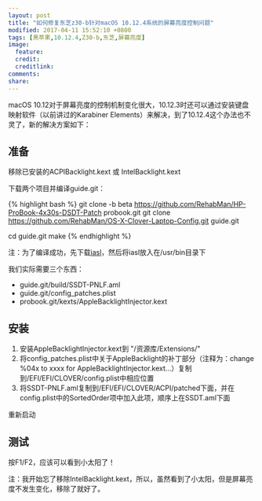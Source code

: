 ```yaml
---
layout: post
title: "如何修复东芝z30-b针对macOS 10.12.4系统的屏幕亮度控制问题"
modified: 2017-04-11 15:52:10 +0800
tags: [黑苹果,10.12.4,Z30-b,东芝,屏幕亮度]
image:
  feature: 
  credit: 
  creditlink: 
comments: 
share: 
---
```


macOS 10.12对于屏幕亮度的控制机制变化很大，10.12.3时还可以通过安装键盘映射软件（以前讲过的Karabiner Elements）来解决，到了10.12.4这个办法也不灵了，新的解决方案如下：

## 准备

移除已安装的ACPIBacklight.kext 或 IntelBacklight.kext

下载两个项目并编译guide.git：

{% highlight bash %}
git clone -b beta https://github.com/RehabMan/HP-ProBook-4x30s-DSDT-Patch probook.git
git clone https://github.com/RehabMan/OS-X-Clover-Laptop-Config.git guide.git

cd guide.git
make
{% endhighlight %}

注：为了编译成功，先下载[iasl](https://bitbucket.org/RehabMan/acpica/downloads/iasl.zip)，然后将iasl放入在/usr/bin目录下

我们实际需要三个东西：

- guide.git/build/SSDT-PNLF.aml
- guide.git/config_patches.plist
- probook.git/kexts/AppleBacklightInjector.kext


## 安装

1. 安装AppleBacklightInjector.kext到 "/资源库/Extensions/"
2. 将config_patches.plist中关于AppleBacklight的补丁部分（注释为：change %04x to xxxx for AppleBacklightInjector.kext...）复制到/EFI/EFI/CLOVER/config.plist中相应位置
3. 将SSDT-PNLF.aml复制到/EFI/EFI/CLOVER/ACPI/patched下面，并在config.plist中的SortedOrder项中加入此项，顺序上在SSDT.aml下面

重新启动

## 测试

按F1/F2，应该可以看到小太阳了！

注：我开始忘了移除IntelBacklight.kext，所以，虽然看到了小太阳，但是屏幕亮度不发生变化，移除了就好了。

